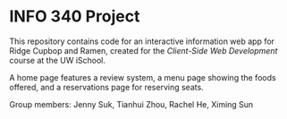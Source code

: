 # INFO 340 Project

This repository contains code for an interactive information web app for Ridge Cupbop and Ramen, created for the _Client-Side Web Development_ course at the UW iSchool.

A home page features a review system, a menu page showing the foods offered, and a reservations page for reserving seats.

Group members: Jenny Suk, Tianhui Zhou, Rachel He, Ximing Sun
